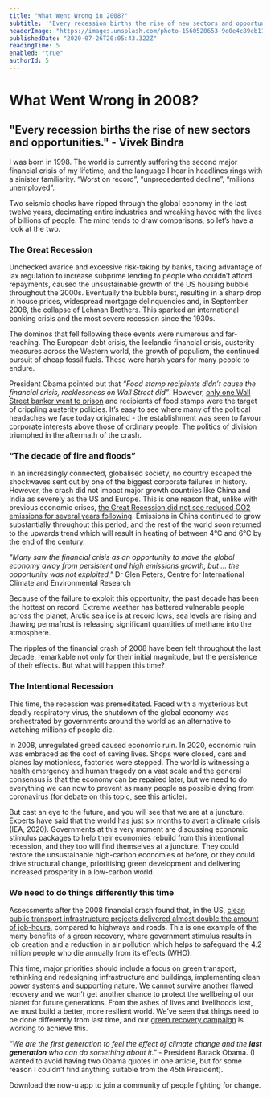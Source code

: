 ```yaml
---
title: "What Went Wrong in 2008?"
subtitle: '"Every recession births the rise of new sectors and opportunities." - Vivek Bindra'
headerImage: "https://images.unsplash.com/photo-1560520653-9e0e4c89eb11?ixlib=rb-1.2.1&auto=format&fit=crop&w=666&q=80"
publishedDate: "2020-07-26T20:05:43.322Z"
readingTime: 5
enabled: "true"
authorId: 5
---
```


# What Went Wrong in 2008?

## "Every recession births the rise of new sectors and opportunities." - Vivek Bindra

I was born in 1998. The world is currently suffering the second major financial crisis of my lifetime, and the language I hear in headlines rings with a sinister familiarity. “Worst on record”, “unprecedented decline”, “millions unemployed”.

Two seismic shocks have ripped through the global economy in the last twelve years, decimating entire industries and wreaking havoc with the lives of billions of people. The mind tends to draw comparisons, so let’s have a look at the two.

### The Great Recession

Unchecked avarice and excessive risk-taking by banks, taking advantage of lax regulation to increase subprime lending to people who couldn’t afford repayments, caused the unsustainable growth of the US housing bubble throughout the 2000s. Eventually the bubble burst, resulting in a sharp drop in house prices, widespread mortgage delinquencies and, in September 2008, the collapse of Lehman Brothers. This sparked an international banking crisis and the most severe recession since the 1930s.

The dominos that fell following these events were numerous and far-reaching. The European debt crisis, the Icelandic financial crisis, austerity measures across the Western world, the growth of populism, the continued pursuit of cheap fossil fuels. These were harsh years for many people to endure.

President Obama pointed out that _“Food stamp recipients didn’t cause the financial crisis, recklessness on Wall Street did”_. However, [only one Wall Street banker went to prison](https://www.independent.co.uk/news/uk/crime/trader-kareem-serageldin-pleads-guilty-to-role-in-banking-crash-8572216.html) and recipients of food stamps were the target of crippling austerity policies. It’s easy to see where many of the political headaches we face today originated - the establishment was seen to favour corporate interests above those of ordinary people. The politics of division triumphed in the aftermath of the crash.

### “The decade of fire and floods”

In an increasingly connected, globalised society, no country escaped the shockwaves sent out by one of the biggest corporate failures in history. However, the crash did not impact major growth countries like China and India as severely as the US and Europe. This is one reason that, unlike with previous economic crises, [the Great Recession did not see reduced CO2 emissions for several years following](https://www.independent.co.uk/environment/climate-change/recession-did-not-lower-c02-emissions-6272333.html). Emissions in China continued to grow substantially throughout this period, and the rest of the world soon returned to the upwards trend which will result in heating of between 4°C and 6°C by the end of the century.

_"Many saw the financial crisis as an opportunity to move the global economy away from persistent and high emissions growth, but … the opportunity was not exploited,"_ Dr Glen Peters, Centre for International Climate and Environmental Research

Because of the failure to exploit this opportunity, the past decade has been the hottest on record. Extreme weather has battered vulnerable people across the planet, Arctic sea ice is at record lows, sea levels are rising and thawing permafrost is releasing significant quantities of methane into the atmosphere.

The ripples of the financial crash of 2008 have been felt throughout the last decade, remarkable not only for their initial magnitude, but the persistence of their effects. But what will happen this time?

### The Intentional Recession

This time, the recession was premeditated. Faced with a mysterious but deadly respiratory virus, the shutdown of the global economy was orchestrated by governments around the world as an alternative to watching millions of people die.

In 2008, unregulated greed caused economic ruin. In 2020, economic ruin was embraced as the cost of saving lives. Shops were closed, cars and planes lay motionless, factories were stopped. The world is witnessing a health emergency and human tragedy on a vast scale and the general consensus is that the economy can be repaired later, but we need to do everything we can now to prevent as many people as possible dying from coronavirus (for debate on this topic, [see this article](https://ftalphaville.ft.com/2020/04/15/1586943153000/Why-are-we-really-in-lockdown--/)).

But cast an eye to the future, and you will see that we are at a juncture. Experts have said that the world has just six months to avert a climate crisis (IEA, 2020). Governments at this very moment are discussing economic stimulus packages to help their economies rebuild from this intentional recession, and they too will find themselves at a juncture. They could restore the unsustainable high-carbon economies of before, or they could drive structural change, prioritising green development and delivering increased prosperity in a low-carbon world.

### We need to do things differently this time

Assessments after the 2008 financial crash found that, in the US, [clean public transport infrastructure projects delivered almost double the amount of job-hours](http://newclimateeconomy.net/content/commentary-road-recovery), compared to highways and roads. This is one example of the many benefits of a green recovery, where government stimulus results in job creation and a reduction in air pollution which helps to safeguard the 4.2 million people who die annually from its effects (WHO).

This time, major priorities should include a focus on green transport, rethinking and redesigning infrastructure and buildings, implementing clean power systems and supporting nature. We cannot survive another flawed recovery and we won’t get another chance to protect the wellbeing of our planet for future generations.
From the ashes of lives and livelihoods lost, we must build a better, more resilient world. We’ve seen that things need to be done differently from last time, and our [green recovery campaign](https://now-u.com/campaigns/4) is working to achieve this.

_“We are the first generation to feel the effect of climate change and the **last generation** who can do something about it."_ - President Barack Obama. (I wanted to avoid having two Obama quotes in one article, but for some reason I couldn’t find anything suitable from the 45th President).

Download the now-u app to join a community of people fighting for change.
